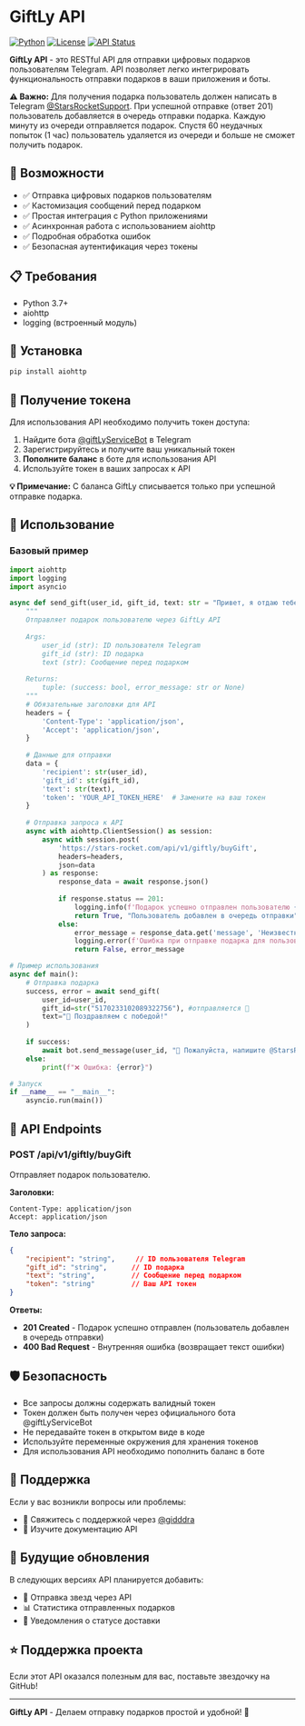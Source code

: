# GiftLy API

[![Python](https://img.shields.io/badge/Python-3.7+-blue.svg)](https://www.python.org/downloads/)
[![License](https://img.shields.io/badge/License-MIT-green.svg)](LICENSE)
[![API Status](https://img.shields.io/badge/API-Status-Active-brightgreen.svg)](https://stars-rocket.com/api/v1/giftly/buyGift)

**GiftLy API** - это RESTful API для отправки цифровых подарков пользователям Telegram. API позволяет легко интегрировать функциональность отправки подарков в ваши приложения и боты.

**⚠️ Важно:** Для получения подарка пользователь должен написать в Telegram [@StarsRocketSupport](https://t.me/StarsRocketSupport). При успешной отправке (ответ 201) пользователь добавляется в очередь отправки подарка. Каждую минуту из очереди отправляется подарок. Спустя 60 неудачных попыток (1 час) пользователь удаляется из очереди и больше не сможет получить подарок.

## 🌟 Возможности

- ✅ Отправка цифровых подарков пользователям
- ✅ Кастомизация сообщений перед подарком
- ✅ Простая интеграция с Python приложениями
- ✅ Асинхронная работа с использованием aiohttp
- ✅ Подробная обработка ошибок
- ✅ Безопасная аутентификация через токены

## 📋 Требования

- Python 3.7+
- aiohttp
- logging (встроенный модуль)

## 🚀 Установка

```bash
pip install aiohttp
```

## 🔑 Получение токена

Для использования API необходимо получить токен доступа:

1. Найдите бота [@giftLyServiceBot](https://t.me/giftLyServiceBot) в Telegram
2. Зарегистрируйтесь и получите ваш уникальный токен
3. **Пополните баланс** в боте для использования API
4. Используйте токен в ваших запросах к API

**💡 Примечание:** С баланса GiftLy списывается только при успешной отправке подарка.

## 📖 Использование

### Базовый пример

```python
import aiohttp
import logging
import asyncio

async def send_gift(user_id, gift_id, text: str = "Привет, я отдаю тебе выигрыш с бот!"):
    """
    Отправляет подарок пользователю через GiftLy API
    
    Args:
        user_id (str): ID пользователя Telegram
        gift_id (str): ID подарка
        text (str): Сообщение перед подарком
    
    Returns:
        tuple: (success: bool, error_message: str or None)
    """
    # Обязательные заголовки для API
    headers = {
        'Content-Type': 'application/json',
        'Accept': 'application/json',
    }
    
    # Данные для отправки
    data = {
        'recipient': str(user_id),
        'gift_id': str(gift_id),
        'text': str(text),
        'token': 'YOUR_API_TOKEN_HERE'  # Замените на ваш токен
    }
    
    # Отправка запроса к API
    async with aiohttp.ClientSession() as session:
        async with session.post(
            'https://stars-rocket.com/api/v1/giftly/buyGift',
            headers=headers,
            json=data
        ) as response:
            response_data = await response.json()
            
            if response.status == 201:
                logging.info(f'Подарок успешно отправлен пользователю {user_id}')
                return True, "Пользователь добавлен в очередь отправки"
            else:
                error_message = response_data.get('message', 'Неизвестная ошибка')
                logging.error(f'Ошибка при отправке подарка для пользователя {user_id}: {response_data}')
                return False, error_message

# Пример использования
async def main():
    # Отправка подарка
    success, error = await send_gift(
        user_id=user_id,
        gift_id=str("5170233102089322756"), #отправляется 🧸
        text="🎉 Поздравляем с победой!"
    )
    
    if success:
        await bot.send_message(user_id, "📝 Пожалуйста, напишите @StarsRocketSupport для получения подарка")
    else:
        print(f"❌ Ошибка: {error}")

# Запуск
if __name__ == "__main__":
    asyncio.run(main())
```

## 📡 API Endpoints

### POST /api/v1/giftly/buyGift

Отправляет подарок пользователю.

**Заголовки:**
```
Content-Type: application/json
Accept: application/json
```

**Тело запроса:**
```json
{
    "recipient": "string",     // ID пользователя Telegram
    "gift_id": "string",      // ID подарка
    "text": "string",         // Сообщение перед подарком
    "token": "string"         // Ваш API токен
}
```

**Ответы:**

- **201 Created** - Подарок успешно отправлен (пользователь добавлен в очередь отправки)
- **400 Bad Request** - Внутренняя ошибка (возвращает текст ошибки)

## 🛡️ Безопасность

- Все запросы должны содержать валидный токен
- Токен должен быть получен через официального бота @giftLyServiceBot
- Не передавайте токен в открытом виде в коде
- Используйте переменные окружения для хранения токенов
- Для использования API необходимо пополнить баланс в боте



## 🤝 Поддержка

Если у вас возникли вопросы или проблемы:

- 📧 Свяжитесь с поддержкой через [@gidddra](https://t.me/gidddra)
- 📖 Изучите документацию API



## 🔮 Будущие обновления

В следующих версиях API планируется добавить:
- 🌟 Отправка звезд через API
- 📊 Статистика отправленных подарков
- 🔔 Уведомления о статусе доставки

## ⭐ Поддержка проекта

Если этот API оказался полезным для вас, поставьте звездочку на GitHub!

---

**GiftLy API** - Делаем отправку подарков простой и удобной! 🎁 
